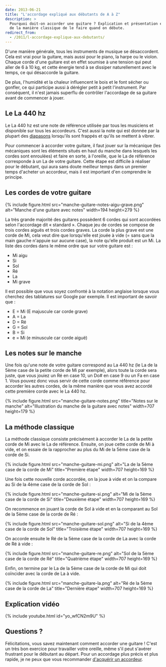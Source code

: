 ```yaml
---
date: 2013-06-21
title: "L'accordage expliqué aux débutants de A à Z"
description: >
  Pourquoi doit-on accorder une guitare ? Explication et présentation en images 
  de la manière classique de le faire quand on débute.
redirect_from:
  - /2011/l-accordage-explique-aux-debutants/
---
```


D'une manière générale, tous les instruments de musique se désaccordent. Cela 
est vrai pour la guitare, mais aussi pour le piano, la harpe ou le violon. 
Chaque corde d'une guitare est en effet soumise à une tension qui peut aller de 
6 à 10 kg, et cette énergie tend à se dissiper naturellement avec le temps, ce 
qui désaccorde la guitare.

De plus, l'humidité et la chaleur influencent le bois et le font sécher ou 
gonfler, ce qui participe aussi à dérégler petit à petit l'instrument. Par 
conséquent, il n'est jamais superflu de contrôler l'accordage de sa guitare 
avant de commencer à jouer.

## Le La 440 hz

Le La 440 hz est une note de référence utilisée par tous les musiciens et 
disponible sur tous les accordeurs. C'est aussi la note qui est donnée par la 
plupart des [diapasons](http://diapason.accordersaguitare.com) lorsqu'ils sont 
frappés et qu'ils se mettent à vibrer.

Pour commencer à accorder votre guitare, il faut jouer sur la mécanique (les 
mécaniques sont les éléments situés en haut du manche dans lesquels les cordes 
sont enroulées) et faire en sorte, à l'oreille, que le La de référence 
corresponde à un La de votre guitare. Cette étape est difficile à réaliser pour 
le débutant, qui aura sans doute meilleur temps dans un premier temps d'acheter 
un accordeur, mais il est important d'en comprendre le principe.

## Les cordes de votre guitare

{% include figure.html src="manche-guitare-notes-aigu-grave.png" alt="Manche 
d'une guitare avec notes" width=194 height=279 %}

La très grande majorité des guitares possèdent 6 cordes qui sont accordées 
selon l'accordage dit « standard ». Chaque jeu de cordes se compose de trois 
cordes aiguës et trois cordes graves. La corde la plus grave est une corde de 
Mi, cela veut dire que lorsqu'elle est jouée à vide (= sans que la main gauche 
n'appuie sur aucune case), la note qu'elle produit est un Mi. La liste des 
cordes dans le même ordre que sur votre guitare est :

- Mi aigu
- Si
- Sol
- Ré
- La
- Mi grave

Il est possible que vous soyez confronté à la notation anglaise lorsque vous 
cherchez des tablatures sur Google par exemple. Il est important de savoir 
que :

- E = Mi (E majuscule car corde grave)
- A = La
- D = Ré
- G = Sol
- B = Si
- e = Mi (e minuscule car corde aiguë)

## Les notes sur le manche

Une fois qu'une note de votre guitare correspond au La 440 hz (le La de la 5ème 
case de la petite corde de Mi par exemple), alors toute la corde sera juste, 
que vous jouiez un Ré en case 10, un Do# en case 9 ou un Fa en case 1. Vous 
pouvez donc vous servir de cette corde comme référence pour accorder les autres 
cordes, de la même manière que vous avez accordé cette première corde avec le 
La 440 hz.

{% include figure.html src="manche-guitare-notes.png" title="Notes sur le 
manche" alt="Illustration du manche de la guitare avec notes" width=707 
height=179 %}

## La méthode classique

La méthode classique consiste précisément à accorder le La de la petite corde 
de Mi avec le La de référence. Ensuite, on joue cette corde de Mi à vide, et on 
essaie de la rapprocher au plus du Mi de la 5ème case de la corde de Si.

{% include figure.html src="manche-guitare-mi.png" alt="La de la 5ème case de 
la corde de Mi" title="Première étape" width=707 height=169 %}

Une fois cette nouvelle corde accordée, on la joue à vide et on la compare au 
Si de la 4ème case de la corde de Sol :

{% include figure.html src="manche-guitare-si.png" alt="Mi de la 5ème case de 
la corde de Si" title="Deuxième étape" width=707 height=169 %}

On recommence en jouant la corde de Sol à vide et en la comparant au Sol de la 
5ème case de la corde de Ré :

{% include figure.html src="manche-guitare-sol.png" alt="Si de la 4ème case de 
la corde de Sol" title="Troisième étape" width=707 height=169 %}

On accorde ensuite le Ré de la 5ème case de la corde de La avec la corde de Ré 
à vide :

{% include figure.html src="manche-guitare-re.png" alt="Sol de la 5ème case de 
la corde de Ré" title="Quatrième étape" width=707 height=169 %}

Enfin, on termine par le La de la 5ème case de la corde de Mi qui doit 
coïncider avec la corde de La à vide.

{% include figure.html src="manche-guitare-la.png" alt="Ré de la 5ème case de 
la corde de La" title="Dernière étape" width=707 height=169 %}

## Explication vidéo

{% include youtube.html id="yo_wfCN2m9U" %}

## Questions ?

Félicitations, vous savez maintenant comment accorder une guitare ! C'est un 
très bon exercice pour travailler votre oreille, même s'il peut s'avérer 
frustrant pour le débutant au départ. Pour un accordage plus précis et plus 
rapide, je ne peux que vous recommander [d'acquérir un 
accordeur](/acheter-un-accordeur/).
